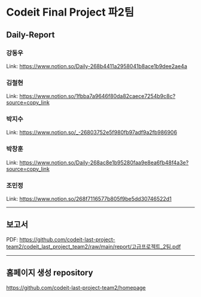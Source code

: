 # Codeit Final Project 파2팀
## Daily-Report
### 강동우
Link: https://www.notion.so/Daily-268b4411a2958041b8ace1b9dee2ae4a

### 김철현
Link: https://www.notion.so/1fbba7a9646f80da82caece7254b9c8c?source=copy_link

### 박지수
Link: https://www.notion.so/_-26803752e5f980fb97adf9a2fb986906

### 박창훈
Link: https://www.notion.so/Daily-268ac8e1b95280faa9e8ea6fb48f4a3e?source=copy_link

### 조민정
Link: https://www.notion.so/268f7116577b805f9be5dd30746522d1

---
## 보고서
PDF: https://github.com/codeit-last-project-team2/codeit_last_project_team2/raw/main/report/고급프로젝트_2팀.pdf

---
## 홈페이지 생성 repository
https://github.com/codeit-last-project-team2/homepage
